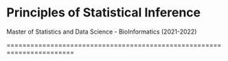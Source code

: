 # Principles of Statistical Inference
Master of Statistics and Data Science - BioInformatics (2021-2022)

=======================================================================
